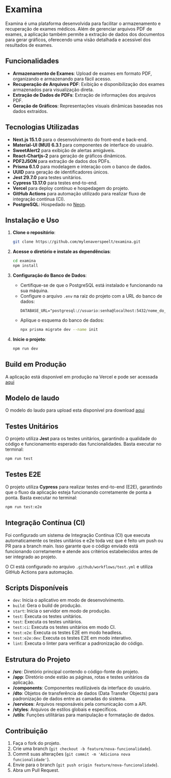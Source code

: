 # Examina

Examina é uma plataforma desenvolvida para facilitar o armazenamento e recuperação de exames médicos. Além de gerenciar arquivos PDF de exames, a aplicação também permite a extração de dados dos documentos para gerar gráficos, oferecendo uma visão detalhada e acessível dos resultados de exames.

## Funcionalidades

- **Armazenamento de Exames**: Upload de exames em formato PDF, organizando e armazenando para fácil acesso.
- **Recuperação de Arquivos PDF**: Exibição e disponibilização dos exames armazenados para visualização direta.
- **Extração de Dados de PDFs**: Extração de informações dos arquivos PDF.
- **Geração de Gráficos**: Representações visuais dinâmicas baseadas nos dados extraídos.

## Tecnologias Utilizadas

- **Next.js 15.1.0** para o desenvolvimento do front-end e back-end.
- **Material-UI (MUI) 6.3.1** para componentes de interface do usuário.
- **SweetAlert2** para exibição de alertas amigáveis.
- **React-Chartjs-2** para geração de gráficos dinâmicos.
- **PDF2JSON** para extração de dados dos PDFs.
- **Prisma 6.1.0** para modelagem e interação com o banco de dados.
- **UUID** para geração de identificadores únicos.
- **Jest 29.7.0** para testes unitários.
- **Cypress 13.17.0** para testes end-to-end.
- **Vercel** para deploy contínuo e hospedagem do projeto.
- **GitHub Actions** para automação utilizado para realizar fluxo de integração contínua (CI). 
- **PostgreSQL**: Hospedado no [Neon](https://console.neon.tech/app/projects).

## Instalação e Uso

1. **Clone o repositório**:
   ```bash
   git clone https://github.com/mylenaverspeelt/examina.git
   ```

2. **Acesse o diretório e instale as dependências**:
   ```bash
   cd examina
   npm install
   ```

3. **Configuração do Banco de Dados**:
   - Certifique-se de que o PostgreSQL está instalado e funcionando na sua máquina.
   - Configure o arquivo `.env` na raiz do projeto com a URL do banco de dados:
     ```plaintext
     DATABASE_URL="postgresql://usuario:senha@localhost:5432/nome_do_banco"
     ```
   - Aplique o esquema do banco de dados:
     ```bash
     npx prisma migrate dev --name init
     ```

4. **Inicie o projeto**:
   ```bash
   npm run dev
   ```

## Build em Produção

A aplicação está disponível em produção na Vercel e pode ser acessada [aqui](https://examina-mylenaverspeelts-projects.vercel.app/)

## Modelo de laudo
O modelo do laudo para upload esta disponível pra download [aqui](https://drive.google.com/drive/folders/15Ar3aJjjLi4XCMXsLj673TxMAiKgxpIB?usp=sharing)

## Testes Unitários

O projeto utiliza **Jest** para os testes unitários, garantindo a qualidade do código e funcionamento esperado das funcionalidades. Basta executar no terminal:
```bash
npm run test
```

## Testes E2E
O projeto utiliza **Cypress** para realizar testes end-to-end (E2E), garantindo que o fluxo da aplicação esteja funcionando corretamente de ponta a ponta. Basta executar no terminal:
```bash
npm run test:e2e
```

## Integração Contínua (CI)

Foi configurado um sistema de Integração Contínua (CI) que executa automaticamente os testes unitários e e2e toda vez que é feito um push ou PR para a branch main. Isso garante que o código enviado está funcionando corretamente e atende aos critérios estabelecidos antes de ser integrado ao projeto.

O CI está configurado no arquivo `.github/workflows/test.yml` e utiliza GitHub Actions para automação.

## Scripts Disponíveis

- `dev`: Inicia o aplicativo em modo de desenvolvimento.
- `build`: Gera o build de produção.
- `start`: Inicia o servidor em modo de produção.
- `test`: Executa os testes unitários.
- `test`: Executa os testes unitários.
- `test:ci`: Executa os testes unitários em modo CI.
- `test:e2e`: Executa os testes E2E em modo headless.
- `test:e2e:dev`: Executa os testes E2E em modo interativo.
- `lint`: Executa o linter para verificar a padronização do código.

## Estrutura do Projeto

- **/src**: Diretório principal contendo o código-fonte do projeto.
- **/app**: Diretório onde estão as páginas, rotas e testes unitários da aplicação.
- **/components**: Componentes reutilizáveis da interface do usuário.
- **/dto**: Objetos de transferência de dados (Data Transfer Objects) para padronização de dados entre as camadas do sistema.
- **/services**: Arquivos responsáveis pela comunicação com a API.
- **/styles**: Arquivos de estilos globais e específicos.
- **/utils**: Funções utilitárias para manipulação e formatação de dados.

## Contribuição

1. Faça o fork do projeto.
2. Crie uma branch (`git checkout -b feature/nova-funcionalidade`).
3. Commit suas alterações (`git commit -m 'Adiciona nova funcionalidade'`).
4. Envie para o branch (`git push origin feature/nova-funcionalidade`).
5. Abra um Pull Request.

